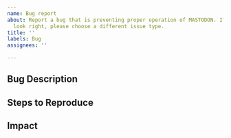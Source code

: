 ```yaml
---
name: Bug report
about: Report a bug that is preventing proper operation of MASTODON. If this doesn’t
  look right, please choose a different issue type.
title: ''
labels: Bug
assignees: ''

---
```


## Bug Description
<!--A clear and concise description of the problem (Note: A missing feature is not a bug).-->

## Steps to Reproduce
<!--Steps to reproduce the behavior (input file, or modifications to an existing input file, etc.)-->

## Impact
<!--Does this prevent you from getting your work done, or is it more of an annoyance?-->
